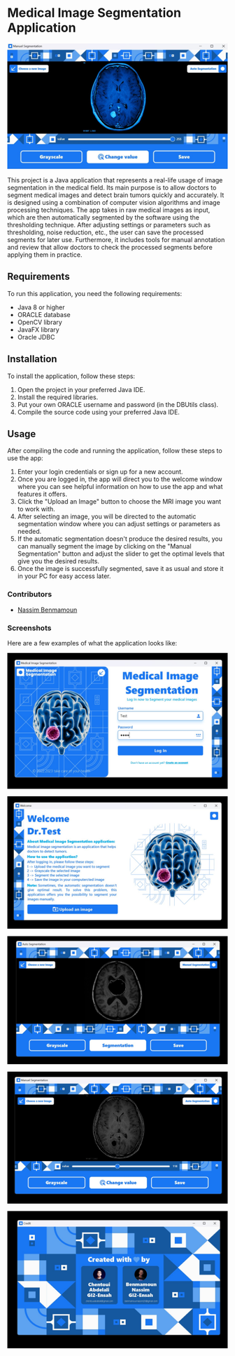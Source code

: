 # Medical Image Segmentation Application

![Screenshot 0](https://github.com/AbdelaliChe/Medical-Image-Segmentation-App/blob/main/ScreenShot/0.jpg)

This project is a Java application that represents a real-life usage of image segmentation in the medical field. Its main purpose is to allow doctors to segment medical images and detect brain tumors quickly and accurately. It is designed using a combination of computer vision algorithms and image processing techniques. The app takes in raw medical images as input, which are then automatically segmented by the software using the thresholding technique. After adjusting settings or parameters such as thresholding, noise reduction, etc., the user can save the processed segments for later use. Furthermore, it includes tools for manual annotation and review that allow doctors to check the processed segments before applying them in practice.

## Requirements
To run this application, you need the following requirements:
- Java 8 or higher
- ORACLE database
- OpenCV library
- JavaFX library
- Oracle JDBC

## Installation
To install the application, follow these steps:
1. Open the project in your preferred Java IDE.
2. Install the required libraries.
3. Put your own ORACLE username and password (in the DBUtils class).
4. Compile the source code using your preferred Java IDE.

## Usage
After compiling the code and running the application, follow these steps to use the app:
1. Enter your login credentials or sign up for a new account.
2. Once you are logged in, the app will direct you to the welcome window where you can see helpful information on how to use the app and what features it offers.
3. Click the "Upload an Image" button to choose the MRI image you want to work with.
4. After selecting an image, you will be directed to the automatic segmentation window where you can adjust settings or parameters as needed.
5. If the automatic segmentation doesn't produce the desired results, you can manually segment the image by clicking on the "Manual Segmentation" button and adjust the slider to get the optimal levels that give you the desired results.
6. Once the image is successfully segmented, save it as usual and store it in your PC for easy access later.

### Contributors

- [Nassim Benmamoun](https://github.com/nassimBenmamoun)

### Screenshots

Here are a few examples of what the application looks like:

![Screenshot 1](https://github.com/AbdelaliChe/Medical-Image-Segmentation-App/blob/main/ScreenShot/1.jpg)

![Screenshot 2](https://github.com/AbdelaliChe/Medical-Image-Segmentation-App/blob/main/ScreenShot/2.jpg)

![Screenshot 3](https://github.com/AbdelaliChe/Medical-Image-Segmentation-App/blob/main/ScreenShot/3.jpg)

![Screenshot 4](https://github.com/AbdelaliChe/Medical-Image-Segmentation-App/blob/main/ScreenShot/4.jpg)

![Screenshot 5](https://github.com/AbdelaliChe/Medical-Image-Segmentation-App/blob/main/ScreenShot/5.jpg)
